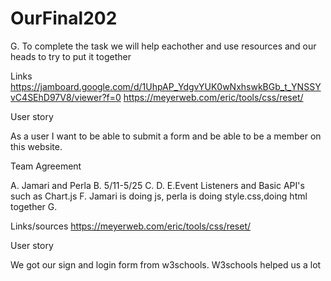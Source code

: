 # OurFinal202





G. To complete the task we will help eachother and use resources and our heads to try to put it together


Links
https://jamboard.google.com/d/1UhpAP_YdgvYUK0wNxhswkBGb_t_YNSSYvC4SEhD97V8/viewer?f=0
https://meyerweb.com/eric/tools/css/reset/

User story

As a user I want to be able to submit a form and be able to be a member on this website.

Team Agreement

A. Jamari and Perla B. 5/11-5/25 C. D. E.Event Listeners and Basic API's such as Chart.js F. Jamari is doing js, perla is doing style.css,doing html together G.

Links/sources https://meyerweb.com/eric/tools/css/reset/

User story

We got our sign and login form from w3schools. W3schools helped us a lot 

